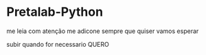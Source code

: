 # Pretalab-Python

me leia com atenção
me adicone sempre que quiser
vamos esperar

subir quando for necessario
QUERO 